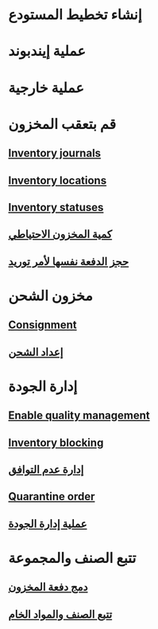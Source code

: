 # إنشاء تخطيط المستودع
# عملية إيندبوند
# عملية خارجية
# قم بتعقب المخزون
## [Inventory journals](inventory-journals.md)
## [Inventory locations](inventory-locations.md)
## [Inventory statuses](inventory-statuses.md)
## [كمية المخزون الاحتياطي](reserve-inventory-quantities.md)
## [حجز الدفعة نفسها لأمر توريد](../sales-marketing/reserve-same-batch-sales-order.md)
# مخزون الشحن
## [Consignment](consignment.md)
## [إعداد الشحن](set-up-consignment.md)
# إدارة الجودة
## [Enable quality management](enable-quality-management.md)
## [Inventory blocking](inventory-blocking.md)
## [إدارة عدم التوافق](enable-nonconformance-management.md)
## [Quarantine order](quarantine-orders.md)
## [عملية إدارة الجودة](quality-management-processes.md)
# تتبع الصنف والمجموعة
## [دمج دفعة المخزون](merge-inventory-batches.md)
## [تتبع الصنف والمواد الخام](trace-items-raw-materials-inventory-production-sales.md)
